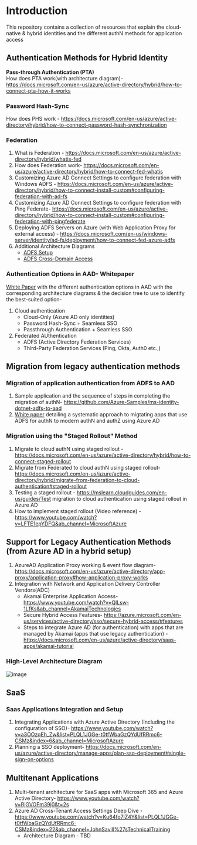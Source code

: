 # Introduction
This repository contains a collection of resources that explain the cloud-native &amp; hybrid identities and the different authN methods for application access

## Authentication Methods for Hybrid Identity
**Pass-through Authentication (PTA)**  
How does PTA work(with architecture diagram)- https://docs.microsoft.com/en-us/azure/active-directory/hybrid/how-to-connect-pta-how-it-works  

### Password Hash-Sync
How does PHS work - https://docs.microsoft.com/en-us/azure/active-directory/hybrid/how-to-connect-password-hash-synchronization

### Federation
1. What is Federation - https://docs.microsoft.com/en-us/azure/active-directory/hybrid/whatis-fed  
2. How does Federation work- https://docs.microsoft.com/en-us/azure/active-directory/hybrid/how-to-connect-fed-whatis  
3. Customizing Azure AD Connect Settings to configure federation with Windows ADFS - https://docs.microsoft.com/en-us/azure/active-directory/hybrid/how-to-connect-install-custom#configuring-federation-with-ad-fs  
4. Customizing Azure AD Connect Settings to configure federation with Ping Federate- https://docs.microsoft.com/en-us/azure/active-directory/hybrid/how-to-connect-install-custom#configuring-federation-with-pingfederate  
5. Deploying ADFS Servers on Azure (with Web Application Proxy for external access) - https://docs.microsoft.com/en-us/windows-server/identity/ad-fs/deployment/how-to-connect-fed-azure-adfs
6. Additional Architecture Diagrams
   - [ADFS Setup](ArchitectureDiagrams/On-PremiseADFSAuthN-Setup.png)
   - [ADFS Cross-Domain Access](ArchitectureDiagrams/On-PremiseADFS-CrossDomainAccess-AuthN.png)

### Authentication Options in AAD- Whitepaper
[White Paper](IdentityAuthenticationOptions-WhitePaper/IdentityAuthenticationOptions.pdf) with the different authentication options in AAD with the corresponding architecture diagrams & the decision tree to use to identify the best-suited option- 
1. Cloud authentication
   - Cloud-Only (Azure AD only identities)
   - Password Hash-Sync + Seamless SSO 
   - Passthrough Authentication + Seamless SSO
2. Federated AUthentication
   - ADFS (Active Directory Federation Services)
   - Third-Party Federation Services (Ping, Okta, Auth0 etc.,)

## Migration from legacy authentication methods 

### Migration of application authentication from ADFS to AAD
1. Sample application and the sequence of steps in completing the migration of authN- https://github.com/Azure-Samples/ms-identity-dotnet-adfs-to-aad
2. [White paper](Migration/ADFSToAzureAD/MigratingApplicationAuthenticationtoAzureActiveDirectory.pdf) detailing a systematic approach to migtating apps that use ADFS for authN to modern authN and authZ using Azure AD

### Migration using the "Staged Rollout" Method
1. Migrate to cloud authN using staged rollout - https://docs.microsoft.com/en-us/azure/active-directory/hybrid/how-to-connect-staged-rollout
2. Migrate from Federated to cloud authN using staged rollout- https://docs.microsoft.com/en-us/azure/active-directory/hybrid/migrate-from-federation-to-cloud-authentication#staged-rollout
3. Testing a staged rollout - https://mslearn.cloudguides.com/en-us/guides/Test migration to cloud authentication using staged rollout in Azure AD
4. How to implement staged rollout (Video reference) - https://www.youtube.com/watch?v=LFTE1epYDFQ&ab_channel=MicrosoftAzure

## Support for Legacy Authentication Methods (from Azure AD in a hybrid setup)
1. AzureAD Application Proxy working & event flow diagram- https://docs.microsoft.com/en-us/azure/active-directory/app-proxy/application-proxy#how-application-proxy-works
2. Integration with Network and Application Delivery Controller Vendors(ADC)
   - Akamai Enterprise Application Access- https://www.youtube.com/watch?v=QlLsw-1LfKs&ab_channel=AkamaiTechnologies
   - Secure Hybrid Access Features- https://azure.microsoft.com/en-us/services/active-directory/sso/secure-hybrid-access/#features
   - Steps to integrate Azure AD (for authentication) with apps that are managed by Akamai (apps that use legacy authentication) -https://docs.microsoft.com/en-us/azure/active-directory/saas-apps/akamai-tutorial

### High-Level Architecture Diagram
![image](https://user-images.githubusercontent.com/13979783/160269354-cb842013-ffad-4def-a2b8-98919ba1c8f1.png)


## SaaS
### Saas Applications Integration and Setup
1. Integrating Applications with Azure Active Directory (Including the configuration of SSO)- https://www.youtube.com/watch?v=a3OOzqEh_Zw&list=PLQL1JGGe-t0tfWbaGzQYdUfRRmc6-CSMz&index=6&ab_channel=MicrosoftAzure
2. Planning a SSO deployment- https://docs.microsoft.com/en-us/azure/active-directory/manage-apps/plan-sso-deployment#single-sign-on-options


## Multitenant Applications
1. Multi-tenant architecture for SaaS apps with Microsoft 365 and Azure Active Directory- https://www.youtube.com/watch?v=RjGVOFm39j0&t=2s
2. Azure AD Cross-Tenant Access Settings Deep Dive - https://www.youtube.com/watch?v=Ku64fo7iZ4Y&list=PLQL1JGGe-t0tfWbaGzQYdUfRRmc6-CSMz&index=22&ab_channel=JohnSavill%27sTechnicalTraining
   - Architecture Diagram - TBD

